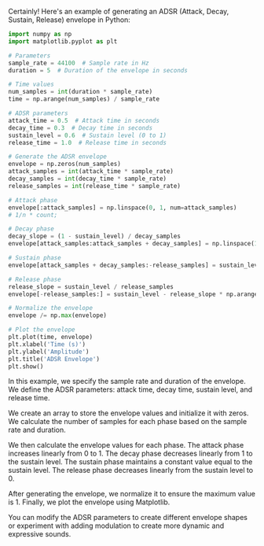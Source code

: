 Certainly! Here's an example of generating an ADSR (Attack, Decay, Sustain, Release) envelope in Python:

```python
import numpy as np
import matplotlib.pyplot as plt

# Parameters
sample_rate = 44100  # Sample rate in Hz
duration = 5  # Duration of the envelope in seconds

# Time values
num_samples = int(duration * sample_rate)
time = np.arange(num_samples) / sample_rate

# ADSR parameters
attack_time = 0.5  # Attack time in seconds
decay_time = 0.3  # Decay time in seconds
sustain_level = 0.6  # Sustain level (0 to 1)
release_time = 1.0  # Release time in seconds

# Generate the ADSR envelope
envelope = np.zeros(num_samples)
attack_samples = int(attack_time * sample_rate)
decay_samples = int(decay_time * sample_rate)
release_samples = int(release_time * sample_rate)

# Attack phase
envelope[:attack_samples] = np.linspace(0, 1, num=attack_samples)
# 1/n * count;

# Decay phase
decay_slope = (1 - sustain_level) / decay_samples
envelope[attack_samples:attack_samples + decay_samples] = np.linspace(1, sustain_level, num=decay_samples) - decay_slope * np.arange(decay_samples)

# Sustain phase
envelope[attack_samples + decay_samples:-release_samples] = sustain_level

# Release phase
release_slope = sustain_level / release_samples
envelope[-release_samples:] = sustain_level - release_slope * np.arange(release_samples)

# Normalize the envelope
envelope /= np.max(envelope)

# Plot the envelope
plt.plot(time, envelope)
plt.xlabel('Time (s)')
plt.ylabel('Amplitude')
plt.title('ADSR Envelope')
plt.show()
```

In this example, we specify the sample rate and duration of the envelope. We define the ADSR parameters: attack time, decay time, sustain level, and release time.

We create an array to store the envelope values and initialize it with zeros. We calculate the number of samples for each phase based on the sample rate and duration.

We then calculate the envelope values for each phase. The attack phase increases linearly from 0 to 1. The decay phase decreases linearly from 1 to the sustain level. The sustain phase maintains a constant value equal to the sustain level. The release phase decreases linearly from the sustain level to 0.

After generating the envelope, we normalize it to ensure the maximum value is 1. Finally, we plot the envelope using Matplotlib.

You can modify the ADSR parameters to create different envelope shapes or experiment with adding modulation to create more dynamic and expressive sounds.